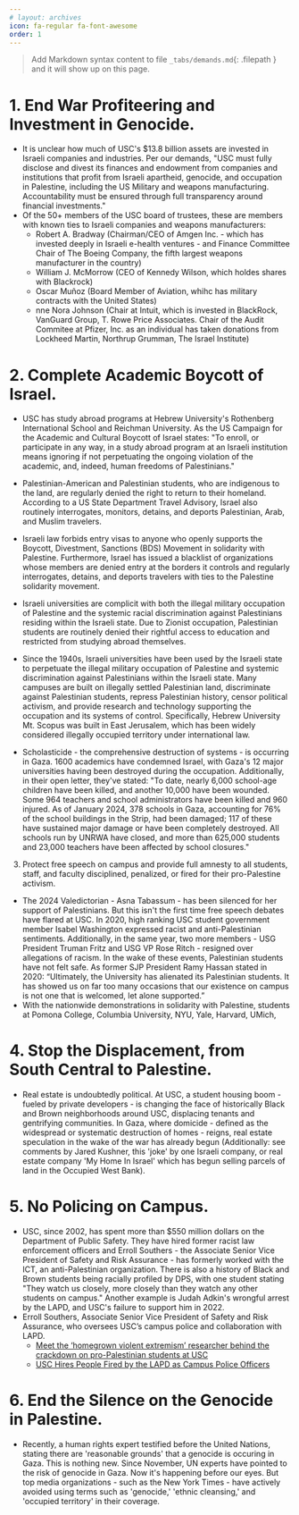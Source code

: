 ```yaml
---
# layout: archives
icon: fa-regular fa-font-awesome
order: 1
---
```

> Add Markdown syntax content to file `_tabs/demands.md`{: .filepath } and it will show up on this page.

# 1. End War Profiteering and Investment in Genocide.
* It is unclear how much of USC's $13.8 billion assets are invested in Israeli companies and industries. Per our demands, "USC must fully disclose and divest its finances and endowment from companies and institutions that profit from Israeli apartheid, genocide, and occupation in Palestine, including the US Military and weapons manufacturing. Accountability must be ensured through full transparency around financial investments."
* Of the 50+ members of the USC board of trustees, these are members with known ties to Israeli companies and weapons manufacturers:
    * Robert A. Bradway (Chairman/CEO of Amgen Inc. - which has invested deeply in Israeli e-health ventures - and Finance Committee Chair of The Boeing Company, the fifth largest weapons manufacturer in the country)
    * William J. McMorrow (CEO of Kennedy Wilson, which holdes shares with Blackrock)
    * Oscar Muñoz (Board Member of Aviation, whihc has military contracts with the United States)
    * nne Nora Johnson (Chair at Intuit, which is invested in BlackRock, VanGuard Group, T. Rowe Price Associates. Chair of the Audit Commitee at Pfizer, Inc. as an individual has taken donations from Lockheed Martin, Northrup Grumman, The Israel Institute)

# 2. Complete Academic Boycott of Israel.
* USC has study abroad programs at Hebrew University's Rothenberg International School and Reichman University. As the US Campaign for the Academic and Cultural Boycott of Israel states: "To enroll, or participate in any way, in a study abroad program at an Israeli institution means ignoring if not perpetuating the ongoing violation of the academic, and, indeed, human freedoms of Palestinians."
* Palestinian-American and Palestinian students, who are indigenous to the land, are regularly denied the right to return to their homeland. According to a US State Department Travel Advisory, Israel also routinely interrogates, monitors, detains, and deports Palestinian, Arab, and Muslim travelers.

* Israeli law forbids entry visas to anyone who openly supports the Boycott, Divestment, Sanctions (BDS) Movement in solidarity with Palestine. Furthermore, Israel has issued a blacklist of organizations whose members are denied entry at the borders it controls and regularly interrogates, detains, and deports travelers with ties to the Palestine solidarity movement.
* Israeli universities are complicit with both the illegal military occupation of Palestine and the systemic racial discrimination against Palestinians residing within the Israeli state. Due to Zionist occupation, Palestinian students are routinely denied their rightful access to education and restricted from studying abroad themselves.
* Since the 1940s, Israeli universities have been used by the Israeli state to perpetuate the illegal military occupation of Palestine and systemic discrimination against Palestinians within the Israeli state. Many campuses are built on illegally settled Palestinian land, discriminate against Palestinian students, repress Palestinian history, censor political activism, and provide research and technology supporting the occupation and its systems of control. Specifically, Hebrew University Mt. Scopus was built in East Jerusalem, which has been widely considered illegally occupied territory under international law.
* Scholasticide - the comprehensive destruction of systems - is occurring in Gaza. 1600 academics have condemned Israel, with Gaza's 12 major universities having been destroyed during the occupation. Additionally, in their open letter, they've stated: "To date, nearly 6,000 school-age children have been killed, and another 10,000 have been wounded. Some 964 teachers and school administrators have been killed and 960 injured. As of January 2024, 378 schools in Gaza, accounting for 76% of the school buildings in the Strip, had been damaged; 117 of these have sustained major damage or have been completely destroyed. All schools run by UNRWA have closed, and more than 625,000 students and 23,000 teachers have been affected by school closures."

3. Protect free speech on campus and provide full amnesty to all students, staff, and faculty disciplined, penalized, or fired for their pro-Palestine activism.
* The 2024 Valedictorian - Asna Tabassum - has been silenced for her support of Palestinians. But this isn't the first time free speech debates have flared at USC. In 2020, high ranking USC student government member Isabel Washington expressed racist and anti-Palestinian sentiments. Additionally, in the same year, two more members - USG President Truman Fritz and USG VP Rose Ritch - resigned over allegations of racism. In the wake of these events, Palestinian students have not felt safe. As former SJP President Ramy Hassan stated in 2020: “Ultimately, the University has alienated its Palestinian students. It has showed us on far too many occasions that our existence on campus is not one that is welcomed, let alone supported.”
* With the nationwide demonstrations in solidarity with Palestine, students at Pomona College, Columbia University, NYU, Yale, Harvard, UMich,

# 4. Stop the Displacement, from South Central to Palestine.
* Real estate is undoubtedly political. At USC, a student housing boom - fueled by private developers - is changing the face of historically Black and Brown neighborhoods around USC, displacing tenants and gentrifying communities. In Gaza, where domicide - defined as the widespread or systematic destruction of homes - reigns, real estate speculation in the wake of the war has already begun (Additionally: see comments by Jared Kushner, this 'joke' by one Israeli company, or real estate company 'My Home In Israel' which has begun selling parcels of land in the Occupied West Bank).
# 5. No Policing on Campus.
* USC, since 2002, has spent more than $550 million dollars on the Department of Public Safety. They have hired former racist law enforcement officers and Erroll Southers - the Associate Senior Vice President of Safety and Risk Assurance - has formerly worked with the ICT, an anti-Palestinian organization. There is also a history of Black and Brown students being racially profiled by DPS, with one student stating "They watch us closely, more closely than they watch any other students on campus." Another example is Judah Adkin's wrongful arrest by the LAPD, and USC's failure to support him in 2022.
* Erroll Southers, Associate Senior Vice President of Safety and Risk Assurance, who oversees USC’s campus police and collaboration with LAPD.
    * [Meet the ‘homegrown violent extremism’ researcher behind the crackdown on pro-Palestinian students at USC](https://mondoweiss.net/2024/04/meet-the-homegrown-violent-extremism-researcher-behind-the-crackdown-on-pro-palestinian-students-at-usc/)
    * [USC Hires People Fired by the LAPD as Campus Police Officers](https://www.newsweek.com/university-southern-california-hires-people-fired-lapd-campus-police-officers-1569054)
# 6. End the Silence on the Genocide in Palestine.
* Recently, a human rights expert testified before the United Nations, stating there are 'reasonable grounds' that a genocide is occuring in Gaza. This is nothing new. Since November, UN experts have pointed to the risk of genocide in Gaza. Now it's happening before our eyes. But top media organizations - such as the New York Times - have actively avoided using terms such as 'genocide,' 'ethnic cleansing,' and 'occupied territory' in their coverage.